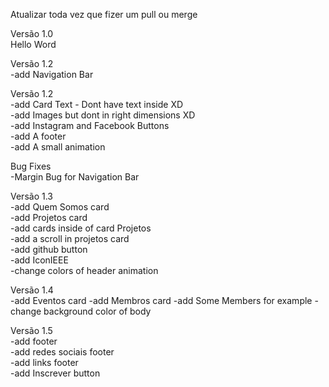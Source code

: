Atualizar toda vez que fizer um pull ou merge<br />

Versão 1.0<br />
Hello Word<br />

Versão 1.2<br />
-add Navigation Bar<br />

Versão 1.2<br />
-add Card Text - Dont have text inside XD<br />
-add Images but dont in right dimensions XD<br />
-add Instagram and Facebook Buttons<br />
-add A footer<br />
-add A small animation<br />

Bug Fixes<br />
-Margin Bug for Navigation Bar<br />

Versão 1.3<br />
-add Quem Somos card<br />
-add Projetos card<br />
-add cards inside of card Projetos<br />
-add a scroll in projetos card<br />
-add github button<br />
-add IconIEEE<br />
-change colors of header animation<br />

Versão 1.4<br />
-add Eventos card
-add Membros card
-add Some Members for example
-change background color of body

Versão 1.5<br />
-add footer<br />
-add redes sociais footer<br />
-add links footer<br />
-add Inscrever button<br />